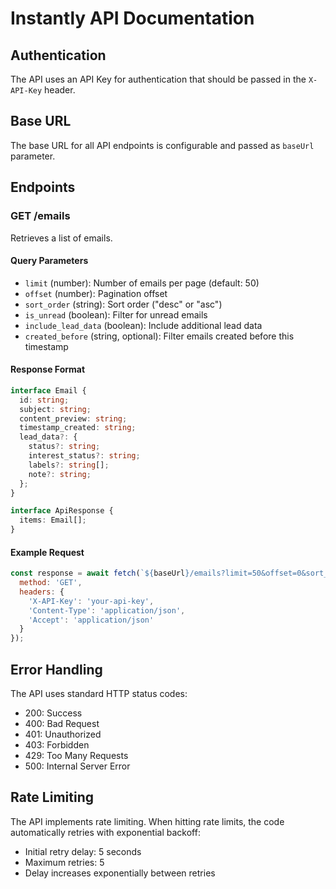 # Instantly API Documentation

## Authentication
The API uses an API Key for authentication that should be passed in the `X-API-Key` header.

## Base URL
The base URL for all API endpoints is configurable and passed as `baseUrl` parameter.

## Endpoints

### GET /emails
Retrieves a list of emails.

#### Query Parameters
- `limit` (number): Number of emails per page (default: 50)
- `offset` (number): Pagination offset
- `sort_order` (string): Sort order ("desc" or "asc")
- `is_unread` (boolean): Filter for unread emails
- `include_lead_data` (boolean): Include additional lead data
- `created_before` (string, optional): Filter emails created before this timestamp

#### Response Format
```typescript
interface Email {
  id: string;
  subject: string;
  content_preview: string;
  timestamp_created: string;
  lead_data?: {
    status?: string;
    interest_status?: string;
    labels?: string[];
    note?: string;
  };
}

interface ApiResponse {
  items: Email[];
}
```

#### Example Request
```javascript
const response = await fetch(`${baseUrl}/emails?limit=50&offset=0&sort_order=desc&is_unread=true&include_lead_data=true`, {
  method: 'GET',
  headers: {
    'X-API-Key': 'your-api-key',
    'Content-Type': 'application/json',
    'Accept': 'application/json'
  }
});
```

## Error Handling
The API uses standard HTTP status codes:
- 200: Success
- 400: Bad Request
- 401: Unauthorized
- 403: Forbidden
- 429: Too Many Requests
- 500: Internal Server Error

## Rate Limiting
The API implements rate limiting. When hitting rate limits, the code automatically retries with exponential backoff:
- Initial retry delay: 5 seconds
- Maximum retries: 5
- Delay increases exponentially between retries